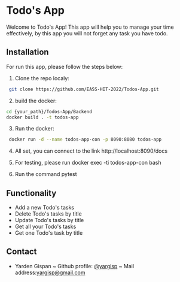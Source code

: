 
# Todo's App 


Welcome to Todo's App! 
This app will help you to manage your time effectively, by this app you will not forget any task you have todo.


## Installation

For run this app, please follow the steps below:

1. Clone the repo localy:
```bash
 git clone https://github.com/EASS-HIT-2022/Todos-App.git
```
2. build the docker:
```bash
cd {your_path}/Todos-App/Backend
docker build . -t todos-app
```

3. Run the docker:
```bash
 docker run -d --name todos-app-con -p 8090:8080 todos-app
```

4. All set, you can connect to the link http://localhost:8090/docs

5. For testing, please run docker exec -ti todos-app-con bash

6. Run the command pytest


## Functionality

- Add a new Todo's tasks
- Delete Todo's tasks by title
- Update Todo's tasks by title
- Get all your Todo's tasks
- Get one Todo's task by title


## Contact 

- Yarden Gispan ~ Github profile: [@yargisp](https://github.com/yargisp) ~ Mail address:yargisp@gmail.com

